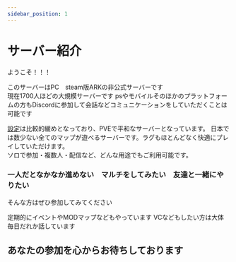 ```yaml
---
sidebar_position: 1
---
```


# サーバー紹介

ようこそ！！！

このサーバーはPC　steam版ARKの非公式サーバーです  
現在1700人ほどの大規模サーバーです 
psやモバイルそのほかのプラットフォームの方もDiscordに参加して会話などコミュニケーションをしていただくことは可能です  

[設定](/docs/setting)は比較的緩めとなっており、PVEで平和なサーバーとなっています。
日本では数少ない全てのマップが遊べるサーバーです。ラグもほとんどなく快適にプレイしていただけます。  
ソロで参加・複数人・配信など、どんな用途でもご利用可能です。

<h3>一人だとなかなか進めない　マルチをしてみたい　友達と一緒にやりたい</h3>

そんな方はぜひ参加してみてください

定期的にイベントやMODマップなどもやっています
VCなどもしたい方は大体毎日だれか話しています

<h2>あなたの参加を心からお待ちしております</h2>